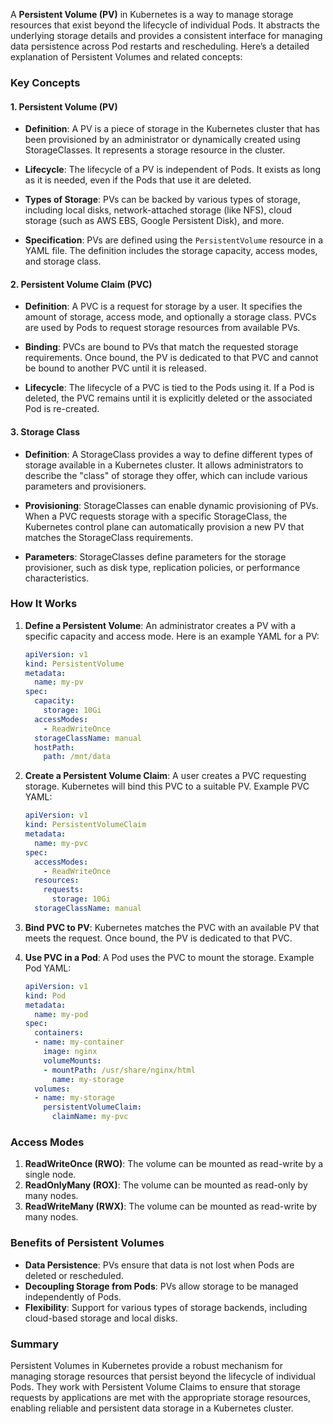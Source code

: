 A **Persistent Volume (PV)** in Kubernetes is a way to manage storage resources that exist beyond the lifecycle of individual Pods. It abstracts the underlying storage details and provides a consistent interface for managing data persistence across Pod restarts and rescheduling. Here’s a detailed explanation of Persistent Volumes and related concepts:

### Key Concepts

#### 1. **Persistent Volume (PV)**

- **Definition**: A PV is a piece of storage in the Kubernetes cluster that has been provisioned by an administrator or dynamically created using StorageClasses. It represents a storage resource in the cluster.
  
- **Lifecycle**: The lifecycle of a PV is independent of Pods. It exists as long as it is needed, even if the Pods that use it are deleted.

- **Types of Storage**: PVs can be backed by various types of storage, including local disks, network-attached storage (like NFS), cloud storage (such as AWS EBS, Google Persistent Disk), and more.

- **Specification**: PVs are defined using the `PersistentVolume` resource in a YAML file. The definition includes the storage capacity, access modes, and storage class.

#### 2. **Persistent Volume Claim (PVC)**

- **Definition**: A PVC is a request for storage by a user. It specifies the amount of storage, access mode, and optionally a storage class. PVCs are used by Pods to request storage resources from available PVs.

- **Binding**: PVCs are bound to PVs that match the requested storage requirements. Once bound, the PV is dedicated to that PVC and cannot be bound to another PVC until it is released.

- **Lifecycle**: The lifecycle of a PVC is tied to the Pods using it. If a Pod is deleted, the PVC remains until it is explicitly deleted or the associated Pod is re-created.

#### 3. **Storage Class**

- **Definition**: A StorageClass provides a way to define different types of storage available in a Kubernetes cluster. It allows administrators to describe the "class" of storage they offer, which can include various parameters and provisioners.

- **Provisioning**: StorageClasses can enable dynamic provisioning of PVs. When a PVC requests storage with a specific StorageClass, the Kubernetes control plane can automatically provision a new PV that matches the StorageClass requirements.

- **Parameters**: StorageClasses define parameters for the storage provisioner, such as disk type, replication policies, or performance characteristics.

### How It Works

1. **Define a Persistent Volume**:
   An administrator creates a PV with a specific capacity and access mode. Here is an example YAML for a PV:

   ```yaml
   apiVersion: v1
   kind: PersistentVolume
   metadata:
     name: my-pv
   spec:
     capacity:
       storage: 10Gi
     accessModes:
       - ReadWriteOnce
     storageClassName: manual
     hostPath:
       path: /mnt/data
   ```

2. **Create a Persistent Volume Claim**:
   A user creates a PVC requesting storage. Kubernetes will bind this PVC to a suitable PV. Example PVC YAML:

   ```yaml
   apiVersion: v1
   kind: PersistentVolumeClaim
   metadata:
     name: my-pvc
   spec:
     accessModes:
       - ReadWriteOnce
     resources:
       requests:
         storage: 10Gi
     storageClassName: manual
   ```

3. **Bind PVC to PV**:
   Kubernetes matches the PVC with an available PV that meets the request. Once bound, the PV is dedicated to that PVC.

4. **Use PVC in a Pod**:
   A Pod uses the PVC to mount the storage. Example Pod YAML:

   ```yaml
   apiVersion: v1
   kind: Pod
   metadata:
     name: my-pod
   spec:
     containers:
     - name: my-container
       image: nginx
       volumeMounts:
       - mountPath: /usr/share/nginx/html
         name: my-storage
     volumes:
     - name: my-storage
       persistentVolumeClaim:
         claimName: my-pvc
   ```

### Access Modes

1. **ReadWriteOnce (RWO)**: The volume can be mounted as read-write by a single node.
2. **ReadOnlyMany (ROX)**: The volume can be mounted as read-only by many nodes.
3. **ReadWriteMany (RWX)**: The volume can be mounted as read-write by many nodes.

### Benefits of Persistent Volumes

- **Data Persistence**: PVs ensure that data is not lost when Pods are deleted or rescheduled.
- **Decoupling Storage from Pods**: PVs allow storage to be managed independently of Pods.
- **Flexibility**: Support for various types of storage backends, including cloud-based storage and local disks.

### Summary

Persistent Volumes in Kubernetes provide a robust mechanism for managing storage resources that persist beyond the lifecycle of individual Pods. They work with Persistent Volume Claims to ensure that storage requests by applications are met with the appropriate storage resources, enabling reliable and persistent data storage in a Kubernetes cluster.
